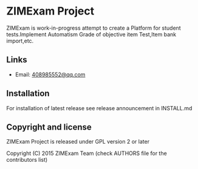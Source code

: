 # ZIMExam Project

ZIMExam is work-in-progress attempt to create a Platform
 for student tests.Implement Automatism Grade of objective item Test,Item bank import,etc.

## Links

 * Email:	408985552@qq.com

## Installation
For installation of latest release see release announcement in INSTALL.md

## Copyright and license

ZIMExam Project is released under GPL version 2 or later

Copyright (C) 2015  ZIMExam Team (check AUTHORS file for the contributors list)
